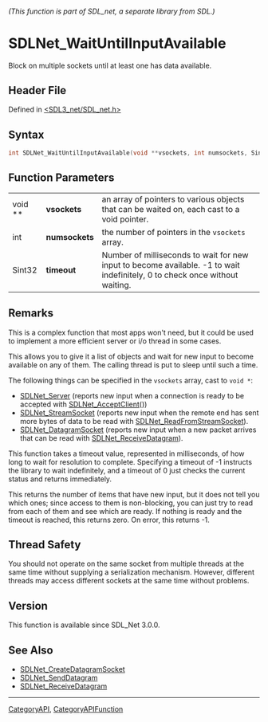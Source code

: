 ###### (This function is part of SDL_net, a separate library from SDL.)
# SDLNet_WaitUntilInputAvailable

Block on multiple sockets until at least one has data available.

## Header File

Defined in [<SDL3_net/SDL_net.h>](https://github.com/libsdl-org/SDL_net/blob/main/include/SDL3_net/SDL_net.h)

## Syntax

```c
int SDLNet_WaitUntilInputAvailable(void **vsockets, int numsockets, Sint32 timeout);
```

## Function Parameters

|         |                |                                                                                                                             |
| ------- | -------------- | --------------------------------------------------------------------------------------------------------------------------- |
| void ** | **vsockets**   | an array of pointers to various objects that can be waited on, each cast to a void pointer.                                 |
| int     | **numsockets** | the number of pointers in the `vsockets` array.                                                                             |
| Sint32  | **timeout**    | Number of milliseconds to wait for new input to become available. -1 to wait indefinitely, 0 to check once without waiting. |

## Remarks

This is a complex function that most apps won't need, but it could be used
to implement a more efficient server or i/o thread in some cases.

This allows you to give it a list of objects and wait for new input to
become available on any of them. The calling thread is put to sleep until
such a time.

The following things can be specified in the `vsockets` array, cast to
`void *`:

- [SDLNet_Server](SDLNet_Server) (reports new input when a connection is
  ready to be accepted with [SDLNet_AcceptClient](SDLNet_AcceptClient)())
- [SDLNet_StreamSocket](SDLNet_StreamSocket) (reports new input when the
  remote end has sent more bytes of data to be read with
  [SDLNet_ReadFromStreamSocket](SDLNet_ReadFromStreamSocket)).
- [SDLNet_DatagramSocket](SDLNet_DatagramSocket) (reports new input when a
  new packet arrives that can be read with
  [SDLNet_ReceiveDatagram](SDLNet_ReceiveDatagram)).

This function takes a timeout value, represented in milliseconds, of how
long to wait for resolution to complete. Specifying a timeout of -1
instructs the library to wait indefinitely, and a timeout of 0 just checks
the current status and returns immediately.

This returns the number of items that have new input, but it does not tell
you which ones; since access to them is non-blocking, you can just try to
read from each of them and see which are ready. If nothing is ready and the
timeout is reached, this returns zero. On error, this returns -1.

## Thread Safety

You should not operate on the same socket from multiple threads at the same
time without supplying a serialization mechanism. However, different
threads may access different sockets at the same time without problems.

## Version

This function is available since SDL_Net 3.0.0.

## See Also

- [SDLNet_CreateDatagramSocket](SDLNet_CreateDatagramSocket)
- [SDLNet_SendDatagram](SDLNet_SendDatagram)
- [SDLNet_ReceiveDatagram](SDLNet_ReceiveDatagram)

----
[CategoryAPI](CategoryAPI), [CategoryAPIFunction](CategoryAPIFunction)

